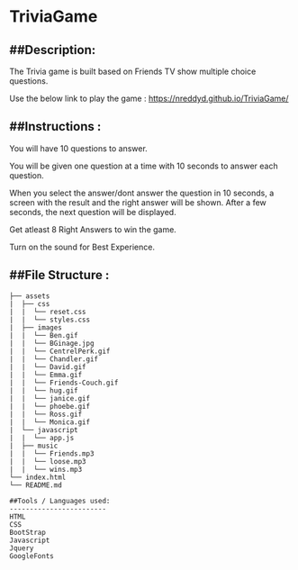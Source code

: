 # TriviaGame

## ##Description:

The Trivia game is built based on Friends TV show multiple choice questions.

Use the below link to play the game : https://nreddyd.github.io/TriviaGame/

## ##Instructions :

You will have 10 questions to answer.

You will be given one question at a time with 10 seconds to answer each question.

When you select the answer/dont answer the question in 10 seconds, a screen with the result and the right answer will be shown. After a few seconds, the next question will be displayed.

Get atleast 8 Right Answers to win the game.

Turn on the sound for Best Experience.

## ##File Structure :

```
├── assets
|  ├── css
|  |  └── reset.css
|  |  └── styles.css
|  ├── images
|  |  └── Ben.gif
|  |  └── BGinage.jpg
|  |  └── CentrelPerk.gif
|  |  └── Chandler.gif
|  |  └── David.gif
|  |  └── Emma.gif
|  |  └── Friends-Couch.gif
|  |  └── hug.gif
|  |  └── janice.gif
|  |  └── phoebe.gif
|  |  └── Ross.gif
|  |  └── Monica.gif
|  └── javascript
|  |  └── app.js
|  ├── music
|  |  └── Friends.mp3
|  |  └── loose.mp3
|  |  └── wins.mp3
└── index.html
└── README.md

##Tools / Languages used:
------------------------
HTML
CSS
BootStrap
Javascript
Jquery
GoogleFonts
```
